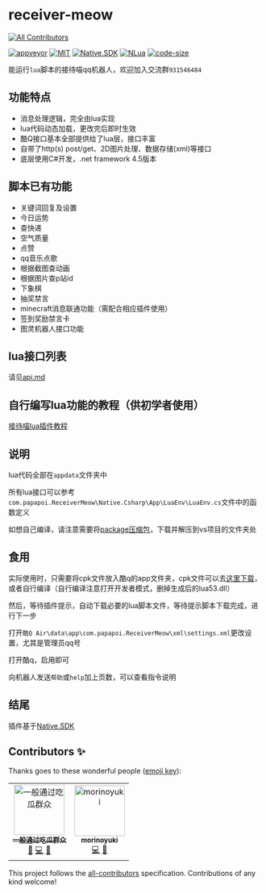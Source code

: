 # receiver-meow
[![All Contributors](https://img.shields.io/badge/all_contributors-2-orange.svg?style=flat-square)](#contributors)

[![appveyor](https://ci.appveyor.com/api/projects/status/46tmg2sh60l7kekf?svg=true)](https://ci.appveyor.com/project/chenxuuu/receiver-meow)
[![MIT](https://img.shields.io/static/v1.svg?label=license&message=MIT&color=green)](https://github.com/chenxuuu/receiver-meow/blob/master/LICENSE)
[![Native.SDK](https://img.shields.io/badge/dependencies-Native.SDK-blueviolet.svg)](https://github.com/Jie2GG/Native.Csharp.Frame)
[![NLua](https://img.shields.io/badge/dependencies-NLua-green.svg)](https://github.com/NLua/NLua/)
[![code-size](https://img.shields.io/github/languages/code-size/chenxuuu/receiver-meow.svg)](https://github.com/chenxuuu/receiver-meow/archive/master.zip)

能运行`lua`脚本的接待喵qq机器人，欢迎加入交流群`931546484`

## 功能特点

- 消息处理逻辑，完全由lua实现
- lua代码动态加载，更改完后即时生效
- 酷Q接口基本全部提供给了lua层，接口丰富
- 自带了http(s) post/get、2D图片处理、数据存储(xml)等接口
- 底层使用C#开发，.net framework 4.5版本

## 脚本已有功能

- 关键词回复及设置
- 今日运势
- 查快递
- 空气质量
- 点赞
- qq音乐点歌
- 根据截图查动画
- 根据图片查p站id
- 下象棋
- 抽奖禁言
- minecraft消息联通功能（需配合相应插件使用）
- 签到奖励禁言卡
- 图灵机器人接口功能

## lua接口列表

请见[api.md](api.md)

## 自行编写lua功能的教程（供初学者使用）

[接待喵lua插件教程](https://www.chenxublog.com/?s=%E6%8E%A5%E5%BE%85%E5%96%B5lua%E6%8F%92%E4%BB%B6%E6%95%99%E7%A8%8B&submit=%E6%90%9C%E7%B4%A2)

## 说明

lua代码全部在`appdata`文件夹中

所有lua接口可以参考`com.papapoi.ReceiverMeow\Native.Csharp\App\LuaEnv\LuaEnv.cs`文件中的函数定义

如想自己编译，请注意需要将[package压缩包](https://github.com/chenxuuu/receiver-meow/releases/download/v0.0/packages.zip)，下载并解压到vs项目的文件夹处

## 食用

实际使用时，只需要将cpk文件放入酷q的app文件夹，cpk文件可以去[这里下载](https://github.com/chenxuuu/receiver-meow/releases/latest)，或者自行编译（自行编译注意打开开发者模式，删掉生成后的lua53.dll）

然后，等待插件提示，自动下载必要的lua脚本文件，等待提示脚本下载完成，进行下一步

打开`酷Q Air\data\app\com.papapoi.ReceiverMeow\xml\settings.xml`更改设置，尤其是管理员qq号

打开酷q，启用即可

向机器人发送`帮助`或`help`加上页数，可以查看指令说明

## 结尾

插件基于[Native.SDK](https://github.com/Jie2GG/Native.Csharp.Frame)

## Contributors ✨

Thanks goes to these wonderful people ([emoji key](https://allcontributors.org/docs/en/emoji-key)):

<!-- ALL-CONTRIBUTORS-LIST:START - Do not remove or modify this section -->
<!-- prettier-ignore -->
<table>
  <tr>
    <td align="center"><a href="https://github.com/NAGATOYUKl"><img src="https://avatars3.githubusercontent.com/u/42117627?v=4" width="100px;" alt="一般通过吃瓜群众"/><br /><sub><b>一般通过吃瓜群众</b></sub></a><br /><a href="#maintenance-NAGATOYUKl" title="Maintenance">🚧</a> <a href="https://github.com/chenxuuu/receiver-meow/commits?author=NAGATOYUKl" title="Code">💻</a> <a href="#ideas-NAGATOYUKl" title="Ideas, Planning, & Feedback">🤔</a></td>
    <td align="center"><a href="https://github.com/morinoyuki"><img src="https://avatars1.githubusercontent.com/u/37149715?v=4" width="100px;" alt="morinoyuki"/><br /><sub><b>morinoyuki</b></sub></a><br /><a href="https://github.com/chenxuuu/receiver-meow/commits?author=morinoyuki" title="Code">💻</a> <a href="https://github.com/chenxuuu/receiver-meow/issues?q=author%3Amorinoyuki" title="Bug reports">🐛</a></td>
  </tr>
</table>

<!-- ALL-CONTRIBUTORS-LIST:END -->

This project follows the [all-contributors](https://github.com/all-contributors/all-contributors) specification. Contributions of any kind welcome!